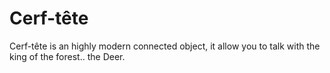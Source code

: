 # Cerf-tête

Cerf-tête is an highly modern connected object, it allow you to talk with the king of the forest.. the Deer.